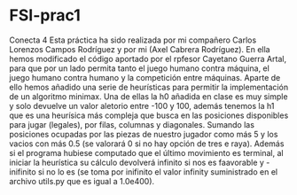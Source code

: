 # FSI-prac1
Conecta 4
Esta práctica ha sido realizada por mi compañero Carlos Lorenzos Campos Rodríguez y por mi (Axel Cabrera Rodríguez).
En ella hemos modificado el código aportado por el rpfesor Cayetano Guerra Artal, para que por un lado permita tanto el juego
humano contra máquina, el juego humano contra humano y la competición entre máquinas. Aparte de ello hemos añadido una serie de
heurísticas para permitir la implementación de un algoritmo minimax. Una de ellas la h0 añadida en clase es muy simple y solo 
devuelve un valor aletorio entre -100 y 100, además tenemos la h1 que es una heurísica más compleja que busca en las posiciones
disponibles para jugar (legales), por filas, columnas y diagonales. Sumando las posiciones ocupadas por las piezas de nuestro
jugador como más 5 y los vacios con más 0.5 (se valorará 0 si no hay opción de tres e raya). Además si el programa hubiese
computado que el último movimiento es terminal, al iniciar la heurística su cálculo devolverá infinito si nos es faavorable
y - inifinito si no lo es (se toma por inifinito el valor infinity suministrado en el archivo utils.py que es igual a 1.0e400).
